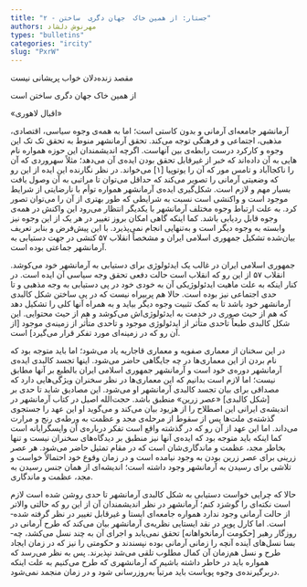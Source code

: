 ```yaml
--- 
title: "۲ - جستار: از همین خاک  جهان دگری  ساختن" 
authors: مهرنوش دلشاد 
types: "bulletins" 
categories: "ircity" 
slug: "PxrW" 
--- 
```

مقصد زنده‌­دلان خواب پریشانی نیست          

از همین خاک جهان دگری ساختن است         

«اقبال لاهوری»

آرمانشهر جامعه‌­ای آرمانی و بدون کاستی است؛ اما به همه­‌ی وجوه سیاسی، اقتصادی، مذهبی، اجتماعی و فرهنگی توجه می‌­کند. تحقق آرمانشهر منوط به تحقق تک ­تک این وجوه و کارکرد درست رابطه‌­ی بین آن­هاست. اگرچه اندیشمندان این حوزه همواره نام­‌هایی به آن داده‌­اند که خبر از غیرقابل تحقق بودن ایده­‌ی آن می‌­دهد؛ مثلاً سهروردی که آن را ناکجاآباد و تامس مور که آن را یوتوپیا [۱] می­‌خواند. در نظر نگارنده این ایده از این رو که وضعیتی آرمانی را تصویر می­‌کند که حداقل می‌­توان تا مراتبی به آن وصول یافت بسیار مهم و لازم است. شکل‌­گیری ایده‌­ی آرمانشهر همواره توأم با نارضایتی از شرایط موجود است و واکنشی ا­ست نسبت به شرایطی که طور بهتری از آن را می­‌توان تصور کرد. به­ علت ارتباط وجوه مختلف آرمانشهر با یکدیگر انتظار می‌رود این واکنش در همه‌­ی وجوه قابل ردیابی باشد. کما اینکه گاهی امکان بروز تغییر در هر یک از این وجوه نیز وابسته به وجوه دیگر است و به­‌تنهایی انجام نمی‌­پذیرد. با این پیش­‌فرض و بنابر تعریف بیان‌­شده تشکیل جمهوری اسلامی ایران و مشخصاً انقلاب ۵۷ کنشی در جهت دستیابی به آرمانشهر جماعتی بوده ­است.

جمهوری اسلامی ایران در غالب یک ایدئولوژی برای دستیابی به آرمانشهر خود می­‌کوشد. انقلاب ۵۷ از این رو که انقلاب است حالت دفعی تحقق وجه سیاسی آن ایده است. در کنار اینکه به علت ماهیت ایدئولوژیکی آن به خودی خود در پی دستیابی به وجه مذهبی و تا حدی اجتماعی نیز بوده ­است. حالا هم پربیراه نیست که در پی ساختن شکل کالبدی آرمانشهر خود باشد تا به کمک تثبیت وجوه دیگر بیاید و به همراه آنها کلی را تشکیل دهد که هم از حیث صوری در خدمت به ایدئولوژی‌­اش می­‌کوشد و هم از حیث محتوایی. این شکل کالبدی طبعاً تاحدی متأثر از ایدئولوژی موجود و تاحدی متأثر از زمینه­­‌ی موجود [از آن رو که در زمینه‌­ای مورد تفکر قرار می­‌گیرد] است.

در این سخنان از معماری صفویه و معماری قاجاریه یاد می‌­شود؛ اما باید متوجه بود که نام­ بردن از این معماری‌­ها در چه جایگاهی حاضر می‌­شود. اینها تجسد کالبدی ایده‌­ی آرمانشهر دوره‌­ی خود است و آرمانشهر جمهوری اسلامی ایران بالطبع بر آنها مطابق نیست؛ اما لازم است بدانیم که این­ معماری‌­ها در نظر سخنران ویژگی‌­هایی دارد که مصداقی برای بیان تجسد کالبدی آرمانشهر او می­‌شود. این مصادیق شاید تا حدی بر [شکل کالبدی] «عصر زرین» منطبق باشد. حجت­‌الله اصیل در کتاب آرمان­شهر در اندیشه‌ی ایرانی این اصطلاح را از هزیود بیان می­‌کند و می­‌گوید او این عهد را جستجوی گذشته‌­ی ملت‌­ها پس از سقوط از مرحله‌­ی مجد و عظمت به ورطه­‌ی رنج و مرارت می‌داند. اما این عهد از آن رو که در گذشته واقع است تفکر درباره­‌ی آن واپسگرایانه است کما اینکه باید متوجه بود که ایده‌­ی آنها نیز منطبق بر دیدگاه‌­های سخنران نیست و تنها بخاطر مجد، عظمت و ماندگاری­‌شان است که در مقام تمثیل حاضر می‌­شود. هر عصر زرینی برای عصر زرین بودن به وجود نیامده ­است و در زمان وقوع خود احتمالاً خواست و تلاشی برای رسیدن به آرمانشهر وجود داشته­ است؛ اندیشه‌­ای از همان جنس رسیدن به مجد، عظمت و ماندگاری.

حالا که چرایی خواست دستیابی به شکل کالبدی آرمان­شهر تا حدی روشن شده ­است لازم است نکته­‌ای را گوشزد کنم؛ آرمانشهر در نظر اندیشمندان آن از این رو که حالتی والاتر از حالت آرمانی وجود ندارد همواره جامعه‌­ای ایستا و غیرقابل تغییر در نظر گرفته شده­ است. اما کارل پوپر در نقد ایستایی نظریه‌­ی آرمانشهر بیان می­‌کند که طرح آرمانی در روزگار رهبر [حکومت آرمان­خواهانه]  تحقق نمی­‌یابد و اجرای آن به چند نسل می‌کشد، چه­ بسا نسل­‌های آینده آنچه را زمانی آرمانی بوده نپسندند و حکومتی را نیز که در زمان ایجاد طرح و نسل هم‌زمان آن کمال مطلوب تلقی می­‌شد نپذیرند. پس به ­نظر می‌رسد که همواره باید در خاطر داشته باشیم که آرمانشهری که طرح می­‌کنیم به علت اینکه دربرگیرنده‌­ی وجوه پویاست باید مرتباً به‌­روزرسانی شود و در زمان منجمد نمی‌شود.